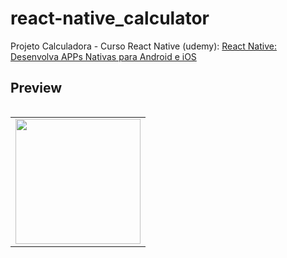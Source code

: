 # react-native_calculator

Projeto Calculadora - Curso React Native (udemy): [React Native: Desenvolva APPs Nativas para Android e iOS](https://ibm-learning.udemy.com/course/curso-react-native/)

## Preview

<table align="left">
   <tr>
    <td valign="top"><img width= 200 src="src/preview-ios.gif"> </td>
    
   </tr>
 </table>
 <br>
